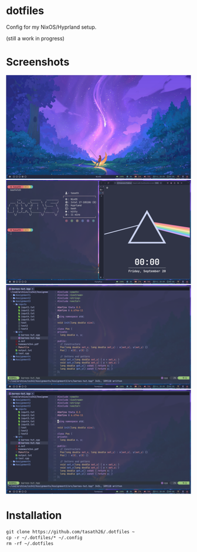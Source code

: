 # dotfiles
Config for my NixOS/Hyprland setup.


(still a work in progress)

# Screenshots
![Example Image](Screenshots/screen1.png)
![Example Image](Screenshots/screen2.png)
![Example Image](Screenshots/screen3.png)
![Example Image](Screenshots/screen3.png)


# Installation
```
git clone https://github.com/tasath26/.dotfiles ~
cp -r ~/.dotfiles/* ~/.config
rm -rf ~/.dotfiles

```
